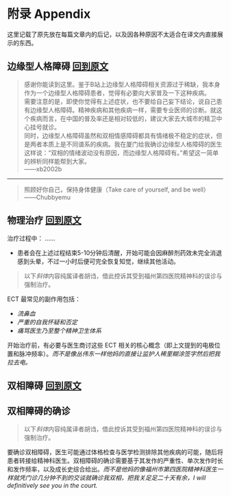 # 附录 Appendix

这里记载了原先放在每篇文章内的后记，以及因各种原因不太适合在译文内直接展示的东西。

## 边缘型人格障碍 [回到原文](./completed/BPD.md)

> 感谢你能读到这里。鉴于B站上边缘型人格障碍相关资源过于稀缺，我本身作为一个边缘型人格障碍患者，觉得有必要向大家普及一下这种疾病。  
> 需要注意的是，即使你觉得有上述症状，也不要给自己妄下结论，说自己患有边缘型人格障碍。精神疾病和其他疾病一样，需要专业医师的诊断。就这个疾病而言，在中国的普及率还是相对较低的，建议大家去大城市的精卫中心挂号就诊。  
> 同时，边缘型人格障碍虽然和双相情感障碍都具有情绪极不稳定的症状，但是两者本质上是不同谱系的疾病。我在厦门给我确诊边缘型人格障碍的医生这样说：“双相的情绪波动没有原因，而边缘型人格障碍有。”希望这一简单的辨析同样能帮到大家。  
>——xb2002b

---

> 照顾好你自己，保持身体健康（Take care of yourself, and be well）  
>——Chubbyemu

## 物理治疗 [回到原文](./completed/BST.md)

治疗过程中：
……

- 患者会在上述过程结束5-10分钟后清醒，开始可能会因麻醉剂药效未完全消退感到头晕，不过一小时后便可完全恢复知觉，继续其他活动<!--（不还是被关。——译者注）-->。

> 以下*斜体*内容纯属译者胡诌，借此控诉其受到福州第四医院精神科的误诊与强制治疗。

ECT 最常见的副作用包括：

- *流鼻血*
- *严重的自我怀疑和否定*
- *痛骂医生乃至整个精神卫生体系*

开始治疗前，有必要与医生商讨这些 ECT 相关的核心概念（即上文提到的电极位置和脉冲频率）。*而不是像丛伟东一样他妈的直接让监护人稀里糊涂签字然后把我拉去电。*

## 双相障碍 [回到原文](./BD.md)

## 双相障碍的确诊

> 以下*斜体*内容纯属译者胡诌，借此控诉其受到福州第四医院精神科的误诊与强制治疗。

要确诊双相障碍，医生可能通过体格检查与医学检测排除其他疾病的可能，随后将患者转接给精神科医生。双相障碍的确诊需要基于其发作的严重性、单次发作时长和发作频率，以及成长史综合给出。*而不是他妈的像福州市第四医院精神科医生一样就凭门诊几分钟不到的交谈就确诊我双相，把我关足足二十天有余，I will definitively see you in the court.*
